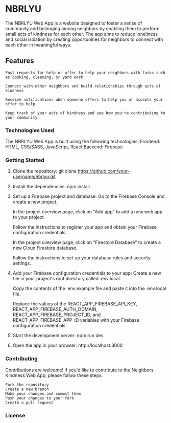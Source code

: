 # NBRLYU

The NBRLYU Web App is a website designed to foster a sense of community and belonging among neighbors by enabling them to perform small acts of kindness for each other. The app aims to reduce loneliness and social isolation by creating opportunities for neighbors to connect with each other in meaningful ways.

## Features

    Post requests for help or offer to help your neighbors with tasks such as cooking, cleaning, or yard work

    Connect with other neighbors and build relationships through acts of kindness

    Receive notifications when someone offers to help you or accepts your offer to help

    Keep track of your acts of kindness and see how you're contributing to your community

### Technologies Used

The NBRLYU Web App is built using the following technologies:
Frontend: HTML, CSS/SASS, JavaScript, React
Backend: Firebase

### Getting Started

1. Clone the repository:
   git clone https://github.com/your-username/nbrlyu.git

2. Install the dependencies:
   npm install

3. Set up a Firebase project and database:
   Go to the Firebase Console and create a new project.

   In the project overview page, click on "Add app" to add a new web app to your project.

   Follow the instructions to register your app and obtain your Firebase configuration credentials.

   In the project overview page, click on "Firestore Database" to create a new Cloud Firestore database.

   Follow the instructions to set up your database rules and security settings.

4. Add your Firebase configuration credentials to your app:
   Create a new file in your project's root directory called .env.local.

   Copy the contents of the .env.example file and paste it into the .env.local file.

   Replace the values of the REACT_APP_FIREBASE_API_KEY, REACT_APP_FIREBASE_AUTH_DOMAIN, REACT_APP_FIREBASE_PROJECT_ID, and REACT_APP_FIREBASE_APP_ID variables with your Firebase configuration credentials.

5. Start the development server:
   npm run dev

6. Open the app in your browser:
   http://localhost:3000

### Contributing

Contributions are welcome! If you'd like to contribute to the Neighbors Kindness Web App, please follow these steps:

    Fork the repository
    Create a new branch
    Make your changes and commit them
    Push your changes to your fork
    Create a pull request

### License
